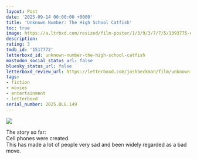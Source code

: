 ```yaml
---
layout: Post
date: '2025-09-14 00:00:00 +0000'
title: 'Unknown Number: The High School Catfish'
toc: true
image: https://a.ltrbxd.com/resized/film-poster/1/3/9/3/7/7/5/1393775-unknown-number-the-high-school-catfish-0-600-0-900-crop.jpg?v=2ca7cc0cd5
description:
rating: 3
tmdb_id: '1517772'
letterboxd_id: unknown-number-the-high-school-catfish
mastodon_social_status_url: false
bluesky_status_url: false
letterboxd_review_url: https://letterboxd.com/joshbeckman/film/unknown-number-the-high-school-catfish/
tags:
- fiction
- movies
- entertainment
- letterboxd
serial_number: 2025.BLG.149
---
```

 <p><img src="https://a.ltrbxd.com/resized/film-poster/1/3/9/3/7/7/5/1393775-unknown-number-the-high-school-catfish-0-600-0-900-crop.jpg?v=2ca7cc0cd5"/></p> <p>The story so far:<br />Cell phones were created.<br />This has made a lot of people very sad and been widely regarded as a bad move.</p> 
